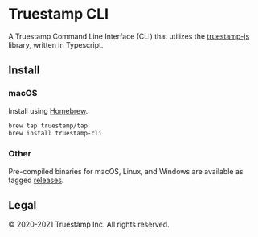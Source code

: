 # Truestamp CLI

A Truestamp Command Line Interface (CLI) that utilizes the [truestamp-js](https://github.com/truestamp/truestamp-js) library, written in Typescript.

## Install

### macOS

Install using [Homebrew](https://brew.sh/).

```sh
brew tap truestamp/tap
brew install truestamp-cli
```

### Other

Pre-compiled binaries for macOS, Linux, and Windows are available as tagged [releases](https://github.com/truestamp/truestamp-cli/releases).

## Legal

© 2020-2021 Truestamp Inc. All rights reserved.
